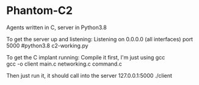# Phantom-C2
Agents written in C, server in Python3.8



To get the server up and listening:
Listening on 0.0.0.0 (all interfaces) port 5000
#python3.8 c2-working.py 



To get the C implant running:
Compile it first, I'm just using gcc  
gcc -o client main.c networking.c command.c

Then just run it, it should call into the server 127.0.0.1:5000
./client



